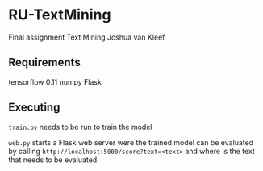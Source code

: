 # RU-TextMining
Final assignment Text Mining
Joshua van Kleef

## Requirements
tensorflow 0.11
numpy
Flask

## Executing

``train.py`` needs to be run to train the model

``web.py`` starts a Flask web server were the trained model can be evaluated by calling ``http://localhost:5000/score?text=<text>`` and where <text> is the text that needs to be evaluated.
